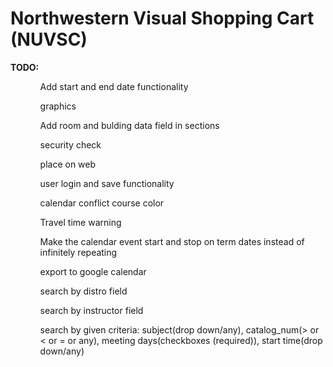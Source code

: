 # Northwestern Visual Shopping Cart (NUVSC)

<b>TODO:</b>

<ol>
<ul>Add start and end date functionality</ul>
<ul>graphics</ul>
<ul>Add room and bulding data field in sections</ul>
<ul>security check</ul>
<ul>place on web</ul>
<ul>user login and save functionality</ul>
<ul>calendar conflict course color</ul>
<ul>Travel time warning</ul>
<ul>Make the calendar event start and stop on term dates instead of infinitely repeating</ul>
<ul>export to google calendar</ul>
<ul>search by distro field</ul>
<ul>search by instructor field</ul>
<ul>search by given criteria: subject(drop down/any), catalog_num(> or < or = or any), meeting days(checkboxes (required)), start time(drop down/any)</ul>
</ol>
